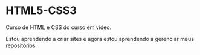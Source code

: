 # HTML5-CSS3
 Curso de HTML e CSS do curso em vídeo.

 Estou aprendendo a criar sites e agora estou aprendendo a gerenciar meus repositórios.
